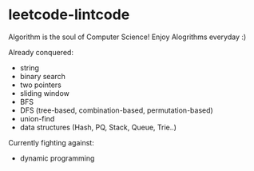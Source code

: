 # leetcode-lintcode
Algorithm is the soul of Computer Science! Enjoy Alogrithms everyday :) 

Already conquered: 
* string 
* binary search
* two pointers 
* sliding window 
* BFS 
* DFS (tree-based, combination-based, permutation-based) 
* union-find 
* data structures (Hash, PQ, Stack, Queue, Trie..) 

Currently fighting against: 
* dynamic programming 


